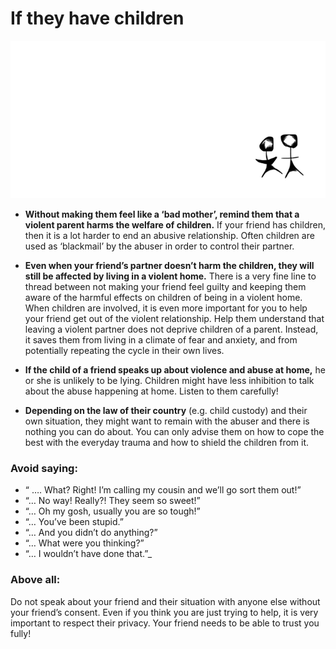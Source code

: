 # If they have children


![](assets/mom_protects_kids.gif)


-  **Without making them feel like a ‘bad mother’, remind them that a violent parent harms the welfare of children.** If your friend has children, then it is a lot harder to end an abusive relationship. Often children are used as ‘blackmail’ by the abuser in order to control their partner.

- 	**Even when your friend’s partner doesn’t harm the children, they will still be affected by living in a violent home.** There is a very fine line to thread between not making your friend feel guilty and keeping them aware of the harmful effects on children of being in a violent home. When children are involved, it is even more important for you to help your friend get out of the violent relationship. Help them understand that leaving a violent partner does not deprive children of a parent. Instead, it saves them from living in a climate of fear and anxiety, and from potentially repeating the cycle in their own lives.

- 	**If the child of a friend speaks up about violence and abuse at home,** he or she is unlikely to be lying. Children might have less inhibition to talk about the abuse happening at home. Listen to them carefully!

-  **Depending on the law of their country** (e.g. child custody) and their own situation, they might want to remain with the abuser and there is nothing you can do about. You can only advise them on how to cope the best with the everyday trauma and how to shield the children from it.
 
### Avoid saying:
- “ …. What? Right! I’m calling my cousin and we’ll go sort them out!”
- “… No way! Really?! They seem so sweet!”
- “… Oh my gosh, usually you are so tough!”
- “… You’ve been stupid.”
- “… And you didn’t do anything?”
- “… What were you thinking?”
- “… I wouldn’t have done that.”_


### Above all: 
Do not speak about your friend and their situation with anyone else without your friend’s consent. Even if you think you are just trying to help, it is very important to respect their privacy. Your friend needs to be able to trust you fully!
